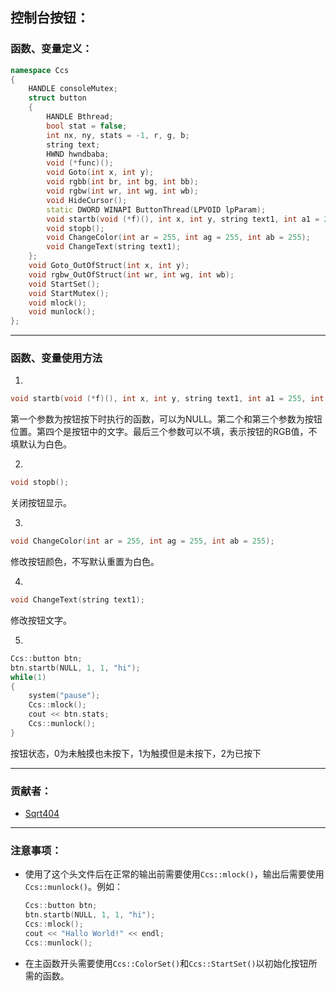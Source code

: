 ## 控制台按钮：

### 函数、变量定义：

```cpp
namespace Ccs
{
    HANDLE consoleMutex;
    struct button
    {
        HANDLE Bthread;
        bool stat = false;
        int nx, ny, stats = -1, r, g, b;
        string text;
        HWND hwndbaba;
        void (*func)();
        void Goto(int x, int y);
        void rgbb(int br, int bg, int bb);
        void rgbw(int wr, int wg, int wb);
        void HideCursor();
        static DWORD WINAPI ButtonThread(LPVOID lpParam);
        void startb(void (*f)(), int x, int y, string text1, int a1 = 255, int b1 = 255, int c1 = 255);
        void stopb();
        void ChangeColor(int ar = 255, int ag = 255, int ab = 255);
		void ChangeText(string text1);
    };
    void Goto_OutOfStruct(int x, int y);
    void rgbw_OutOfStruct(int wr, int wg, int wb);
    void StartSet();
    void StartMutex();
    void mlock();
    void munlock();
};
```

---

### 函数、变量使用方法

1.

```cpp
void startb(void (*f)(), int x, int y, string text1, int a1 = 255, int b1 = 255, int c1 = 255);
```
第一个参数为按钮按下时执行的函数，可以为NULL。第二个和第三个参数为按钮位置。第四个是按钮中的文字。最后三个参数可以不填，表示按钮的RGB值，不填默认为白色。

2.

```cpp
void stopb();
```

关闭按钮显示。

3.

```cpp
void ChangeColor(int ar = 255, int ag = 255, int ab = 255);
```

修改按钮颜色，不写默认重置为白色。

4.

```cpp
void ChangeText(string text1);
```

修改按钮文字。

5.
```cpp
Ccs::button btn;
btn.startb(NULL, 1, 1, "hi");
while(1)
{
    system("pause");
    Ccs::mlock();
    cout << btn.stats;
    Ccs::munlock();
}
```
按钮状态，0为未触摸也未按下，1为触摸但是未按下，2为已按下

---
### 贡献者：
- [Sqrt404](https://github.com/Sqrt404)
---
### 注意事项：
- 使用了这个头文件后在正常的输出前需要使用`Ccs::mlock()`，输出后需要使用`Ccs::munlock()`。例如：
  ```cpp
  Ccs::button btn;
  btn.startb(NULL, 1, 1, "hi");
  Ccs::mlock();
  cout << "Hallo World!" << endl;
  Ccs::munlock();
  ```

- 在主函数开头需要使用`Ccs::ColorSet()`和`Ccs::StartSet()`以初始化按钮所需的函数。
